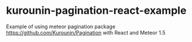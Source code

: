 # kurounin-pagination-react-example
Example of using meteor pagination package https://github.com/Kurounin/Pagination with React and Meteor 1.5
